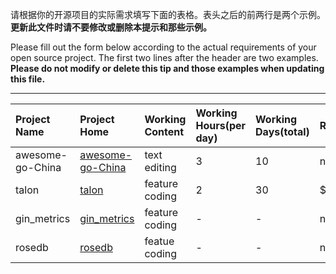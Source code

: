 请根据你的开源项目的实际需求填写下面的表格。表头之后的前两行是两个示例。**更新此文件时请不要修改或删除本提示和那些示例。**

Please fill out the form below according to the actual requirements of your open source project. The first two lines after the header are two examples. **Please do not modify or delete this tip and those examples when updating this file.**

--------------------------------------------------------

| Project Name     | Project Home                                                 | Working Content | Working Hours(per day) | Working Days(total) | Rewards     | Deadline   | Contact               |
| :--------------- | :----------------------------------------------------------- | :-------------- | :--------------------- | :------------------ | :---------- | :--------- | :-------------------- |
| awesome-go-China | [awesome-go-China](https://github.com/hyper0x/awesome-go-China) | text editing    | 3                      | 10                  | none        | 2019-06-01 | hypermind@outlook.com |
| talon            | [talon](https://github.com/hyper0x/talon)                    | feature coding  | 2                      | 30                  | $30/feature | 2019-05-15 | hypermind@outlook.com |
| gin_metrics      | [gin_metrics](https://github.com/kylesliu/gin_metrics)       | feature coding  | -                      | -                   | none        | 2019-05-15 | kylesliu@outlook.com  |
| rosedb           | [rosedb](https://github.com/roseduan/rosedb)                 | featue coding   | -                      | -                   | none        | 2021-01-01 | roseduan7@163.com     |
